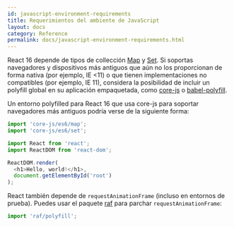 ```yaml
---
id: javascript-environment-requirements
title: Requerimientos del ambiente de JavaScript
layout: docs
category: Reference
permalink: docs/javascript-environment-requirements.html
---
```


React 16 depende de tipos de collección [Map](https://developer.mozilla.org/es/docs/Web/JavaScript/Referencia/Objetos_globales/Map) y [Set](https://developer.mozilla.org/es/docs/Web/JavaScript/Referencia/Objetos_globales/Set). Si soportas navegadores y dispositivos más antiguos que aún no los proporcionan de forma nativa (por ejemplo, IE <11) o que tienen implementaciones no compatibles (por ejemplo, IE 11), considera la posibilidad de incluir un polyfill global en su aplicación empaquetada, como [core-js](https://github.com/zloirock/core-js) o [babel-polyfill](https://babeljs.io/docs/usage/polyfill/).

Un entorno polyfilled para React 16 que usa core-js para soportar navegadores más antiguos podría verse de la siguiente forma:

```js
import 'core-js/es6/map';
import 'core-js/es6/set';

import React from 'react';
import ReactDOM from 'react-dom';

ReactDOM.render(
  <h1>Hello, world!</h1>,
  document.getElementById('root')
);
```

React también depende de `requestAnimationFrame` (incluso en entornos de prueba).
Puedes usar el paquete [raf](https://www.npmjs.com/package/raf) para parchar `requestAnimationFrame`:

```js
import 'raf/polyfill';
```
